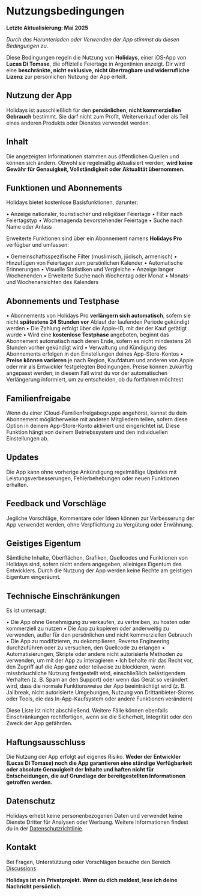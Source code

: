 # Nutzungsbedingungen

**Letzte Aktualisierung: Mai 2025**

*Durch das Herunterladen oder Verwenden der App stimmst du diesen Bedingungen zu.*

Diese Bedingungen regeln die Nutzung von **Holidays**, einer iOS-App von **Lucas Di Tomase**, die offizielle Feiertage in Argentinien anzeigt. Dir wird eine **beschränkte, nicht exklusive, nicht übertragbare und widerrufliche Lizenz** zur persönlichen Nutzung der App erteilt.

## Nutzung der App

Holidays ist ausschließlich für den **persönlichen, nicht kommerziellen Gebrauch** bestimmt. Sie darf nicht zum Profit, Weiterverkauf oder als Teil eines anderen Produkts oder Dienstes verwendet werden.

## Inhalt

Die angezeigten Informationen stammen aus öffentlichen Quellen und können sich ändern. Obwohl sie regelmäßig aktualisiert werden, **wird keine Gewähr für Genauigkeit, Vollständigkeit oder Aktualität übernommen.**

## Funktionen und Abonnements

Holidays bietet kostenlose Basisfunktionen, darunter:

• Anzeige nationaler, touristischer und religiöser Feiertage
• Filter nach Feiertagstyp
• Wochenagenda bevorstehender Feiertage
• Suche nach Name oder Anlass

Erweiterte Funktionen sind über ein Abonnement namens **Holidays Pro** verfügbar und umfassen:

• Gemeinschaftsspezifische Filter (muslimisch, jüdisch, armenisch)
• Hinzufügen von Feiertagen zum persönlichen Kalender
• Automatische Erinnerungen
• Visuelle Statistiken und Vergleiche
• Anzeige langer Wochenenden
• Erweiterte Suche nach Wochentag oder Monat
• Monats- und Wochenansichten des Kalenders

## Abonnements und Testphase

• Abonnements von Holidays Pro **verlängern sich automatisch**, sofern sie nicht **spätestens 24 Stunden vor** Ablauf der laufenden Periode gekündigt werden
• Die Zahlung erfolgt über die Apple-ID, mit der der Kauf getätigt wurde
• Wird eine **kostenlose Testphase** angeboten, beginnt das Abonnement automatisch nach deren Ende, sofern es nicht mindestens 24 Stunden vorher gekündigt wird
• Verwaltung und Kündigung des Abonnements erfolgen in den Einstellungen deines App-Store-Kontos
• **Preise können variieren** je nach Region, Kaufdatum und anderen von Apple oder mir als Entwickler festgelegten Bedingungen. Preise können zukünftig angepasst werden; in diesem Fall wirst du vor der automatischen Verlängerung informiert, um zu entscheiden, ob du fortfahren möchtest

## Familienfreigabe

Wenn du einer iCloud-Familienfreigabegruppe angehörst, kannst du dein Abonnement möglicherweise mit anderen Mitgliedern teilen, sofern diese Option in deinem App-Store-Konto aktiviert und eingerichtet ist. Diese Funktion hängt von deinem Betriebssystem und den individuellen Einstellungen ab.

## Updates

Die App kann ohne vorherige Ankündigung regelmäßige Updates mit Leistungsverbesserungen, Fehlerbehebungen oder neuen Funktionen erhalten.

## Feedback und Vorschläge

Jegliche Vorschläge, Kommentare oder Ideen können zur Verbesserung der App verwendet werden, ohne Verpflichtung zu Vergütung oder Erwähnung.

## Geistiges Eigentum

Sämtliche Inhalte, Oberflächen, Grafiken, Quellcodes und Funktionen von Holidays sind, sofern nicht anders angegeben, alleiniges Eigentum des Entwicklers. Durch die Nutzung der App werden keine Rechte am geistigen Eigentum eingeräumt.

## Technische Einschränkungen

Es ist untersagt:

• Die App ohne Genehmigung zu verkaufen, zu vertreiben, zu hosten oder kommerziell zu nutzen
• Die App zu kopieren oder anderweitig zu verwenden, außer für den persönlichen und nicht kommerziellen Gebrauch
• Die App zu modifizieren, zu dekompilieren, Reverse Engineering durchzuführen oder zu versuchen, den Quellcode zu erlangen
• Automatisierungen, Skripte oder andere nicht autorisierte Methoden zu verwenden, um mit der App zu interagieren
• Ich behalte mir das Recht vor, den Zugriff auf die App ganz oder teilweise zu blockieren, wenn missbräuchliche Nutzung festgestellt wird, einschließlich belästigendem Verhalten (z. B. Spam an den Support) oder wenn das Gerät so verändert wird, dass die normale Funktionsweise der App beeinträchtigt wird (z. B. Jailbreak, nicht autorisierte Umgebungen, Nutzung von Drittanbieter-Stores oder Tools, die das In-App-Kaufsystem oder andere Funktionen verändern)

Diese Liste ist nicht abschließend. Weitere Fälle können ebenfalls Einschränkungen rechtfertigen, wenn sie die Sicherheit, Integrität oder den Zweck der App gefährden.

## Haftungsausschluss

Die Nutzung der App erfolgt auf eigenes Risiko. **Weder der Entwickler (Lucas Di Tomase) noch die App garantieren eine ständige Verfügbarkeit oder absolute Genauigkeit der Inhalte und haften nicht für Entscheidungen, die auf Grundlage der bereitgestellten Informationen getroffen werden.**

## Datenschutz

Holidays erhebt keine personenbezogenen Daten und verwendet keine Dienste Dritter für Analysen oder Werbung. Weitere Informationen findest du in der [Datenschutzrichtlinie](https://lucasditomase.github.io/feriados/de/datenschutzrichtlinie).

## Kontakt

Bei Fragen, Unterstützung oder Vorschlägen besuche den Bereich [Discussions](https://github.com/lucasditomase/feriados/discussions).

**Holidays ist ein Privatprojekt. Wenn du dich meldest, lese ich deine Nachricht persönlich.**
